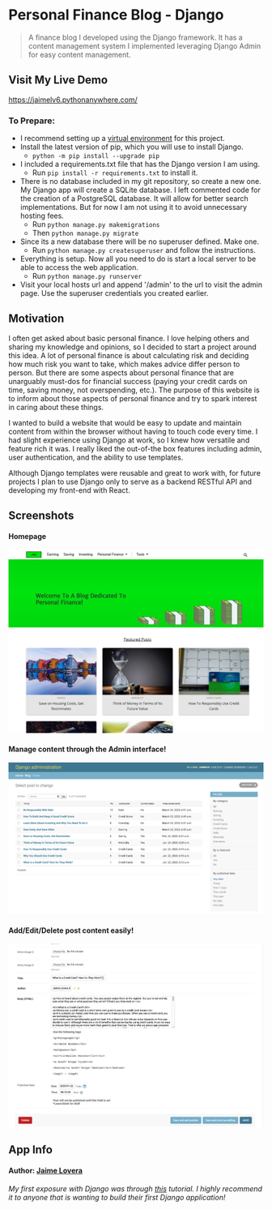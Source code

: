 # Personal Finance Blog - Django

> A finance blog I developed using the Django framework. It has a content management system I implemented leveraging Django Admin for easy content management.

## Visit My Live Demo

https://jaimelv6.pythonanywhere.com/

### To Prepare:

- I recommend setting up a [virtual environment](https://docs.python.org/3/library/venv.html) for this project.
- Install the latest version of pip, which you will use to install Django.
  - `python -m pip install --upgrade pip`
- I included a requirements.txt file that has the Django version I am using.
  - Run `pip install -r requirements.txt` to install it.
- There is no database included in my git repository, so create a new one. My Django app will create a SQLite database. I left commented code for the creation of a PostgreSQL database. It will allow for better search implementations. But for now I am not using it to avoid unnecessary hosting fees.
  - Run `python manage.py makemigrations`
  - Then `python manage.py migrate`
- Since its a new database there will be no superuser defined. Make one.
  - Run `python manage.py createsuperuser` and follow the instructions.
- Everything is setup. Now all you need to do is start a local server to be able to access the web application.
  - Run `python manage.py runserver`
- Visit your local hosts url and append '/admin' to the url to visit the admin page. Use the superuser credentials you created earlier.

## Motivation

I often get asked about basic personal finance. I love helping others and sharing my knowledge and opinions, so I decided to start a project around this idea. A lot of personal finance is about calculating risk and deciding how much risk you want to take, which makes advice differ person to person. But there are some aspects about personal finance that are unarguably must-dos for financial success (paying your credit cards on time, saving money, not overspending, etc.). The purpose of this website is to inform about those aspects of personal finance and try to spark interest in caring about these things.

I wanted to build a website that would be easy to update and maintain content from within the browser without having to touch code every time. I had slight experience using Django at work, so I knew how versatile and feature rich it was. I really liked the out-of-the box features including admin, user authentication, and the ability to use templates.

Although Django templates were reusable and great to work with, for future projects I plan to use Django only to serve as a backend RESTful API and developing my front-end with React.

## Screenshots

#### Homepage

![HomePage](./readme_screenshots/index.png)

#### Manage content through the Admin interface!

![Admin Posts](./readme_screenshots/admin.png)

#### Add/Edit/Delete post content easily!

![Admin Post](./readme_screenshots/admin-post.png)

## App Info

#### Author: [Jaime Lovera](https://www.jaimelovera.com/)

###### My first exposure with Django was through [this](https://tutorial.djangogirls.org/en/) tutorial. I highly recommend it to anyone that is wanting to build their first Django application!
